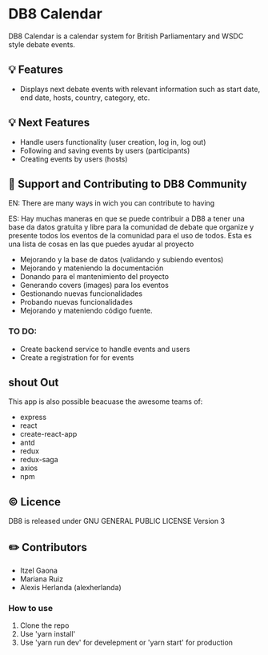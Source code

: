 # DB8 Calendar

DB8 Calendar is a calendar system for British Parliamentary and WSDC style debate events.

## 💡 Features

- Displays next debate events with relevant information such as start date, end date, hosts, country, category, etc.

## 💡 Next Features

- Handle users functionality (user creation, log in, log out)
- Following and saving events by users (participants)
- Creating events by users (hosts)

## 💪 Support and Contributing to DB8 Community

EN: There are many ways in wich you can contribute to having

ES: Hay muchas maneras en que se puede contribuir a DB8 a tener una base da datos gratuita y libre para la comunidad de debate que organize y presente todos los eventos de la comunidad para el uso de todos. Esta es una lista de cosas en las que puedes ayudar al proyecto

- Mejorando y la base de datos (validando y subiendo eventos)
- Mejorando y mateniendo la documentación
- Donando para el mantenimiento del proyecto
- Generando covers (images) para los eventos
- Gestionando nuevas funcionalidades
- Probando nuevas funcionalidades
- Mejorando y mateniendo código fuente.

### TO DO:

- Create backend service to handle events and users
- Create a registration for for events

## shout Out

This app is also possible beacuase the awesome teams of:

- express
- react
- create-react-app
- antd
- redux
- redux-saga
- axios
- npm

## ©️ Licence

DB8 is released under GNU GENERAL PUBLIC LICENSE Version 3

## ✏️ Contributors

- Itzel Gaona
- Mariana Ruiz
- Alexis Herlanda (alexherlanda)

### How to use

1. Clone the repo
2. Use 'yarn install'
3. Use 'yarn run dev' for develepment or 'yarn start' for production

